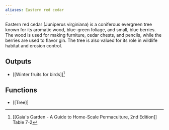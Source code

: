 ```yaml
---
aliases: Eastern red cedar
---
```

Eastern red cedar (Juniperus virginiana) is a coniferous evergreen tree known for its aromatic wood, blue-green foliage, and small, blue berries. The wood is used for making furniture, cedar chests, and pencils, while the berries are used to flavor gin. The tree is also valued for its role in wildlife habitat and erosion control.
## Outputs
- [[Winter fruits for birds]][^1]

## Functions
- [[Tree]]

[^1]: [[Gaia's Garden - A Guide to Home-Scale Permaculture, 2nd Edition]] Table 7-2
